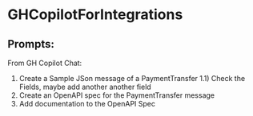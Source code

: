# GHCopilotForIntegrations

## Prompts:
From GH Copilot Chat:
1) Create a Sample JSon message of a PaymentTransfer
   1.1) Check the Fields, maybe add another another field
2) Create an OpenAPI spec for the PaymentTransfer message
3) Add documentation to the OpenAPI Spec
